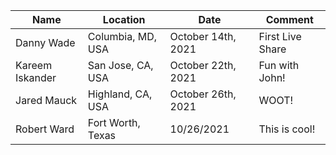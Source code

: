 | Name | Location | Date | Comment |
| ---- | -------- | ---- | ------- |
| Danny Wade | Columbia, MD, USA | October 14th, 2021 | First Live Share |
| Kareem Iskander | San Jose, CA, USA | October 22th, 2021 | Fun with John! |
| Jared Mauck | Highland, CA, USA | October 26th, 2021 | WOOT! |
| Robert Ward | Fort Worth, Texas | 10/26/2021 | This is cool! |